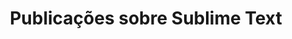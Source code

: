 ---
layout: category
title: "Publicações sobre Sublime Text"
image: "/uploads/sublime-text-code.jpg"
sitemap: true
excerpt: "Veja algumas publicações sobre Mysql"
label: "Sublime Text"
---